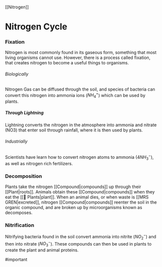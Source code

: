 [[Nitrogen]]
# Nitrogen Cycle
### Fixation 
Nitrogen is most commonly found in its gaseous form, something that most living organisms cannot use. However, there is a process called fixation, that creates nitrogen to become a useful things to organisms.
###### Biologically
Nitrogen Gas can be diffused through the soil, and species of bacteria can convert this nitrogen into ammonia ions ($NH_4^+$) which can be used by plants.
##### Through Lightning
Lightning converts the nitrogen in the atmosphere into ammonia and nitrate (NO3) that enter soil through rainfall, where it is then used by plants.
###### Industrially
Scientists have learn how to convert nitrogen atoms to ammonia ($4NH_3^-$), as well as nitrogen rich fertilizers.

### Decomposition
Plants take the nitrogen [[Compound|compounds]] up through their [[Plant|roots]]. Animals obtain these [[Compound|compounds]] when they eat the [[🌱 Plants|plant]]. When an animal dies, or when waste is [[MRS GREN|excreted]], nitrogen [[Compound|compounds]] reenter the soil in the organic compound, and are broken up by microorganisms known as decomposes.

### Nitrification
Nitrifying bacteria found in the soil convert ammonia into nitrite ($NO_2^-$) and then into nitrate ($NO_3^-$). These compounds can then be used in plants to create the plant and animal proteins.

#important 